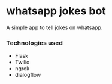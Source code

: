 # whatsapp jokes bot
A simple app to tell jokes on whatsapp.

### Technologies used
- Flask
- Twilio
- ngrok
- dialogflow
